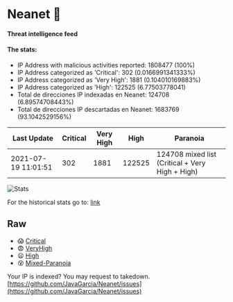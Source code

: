 # Neanet :hocho:
#### Threat intelligence feed
#### The stats:

- IP Address with malicious activities reported: 1808477 (100%)
- IP Address categorized as 'Critical':  302 (0.0166991341333%)
- IP Address categorized as 'Very High':  1881 (0.104010169883%)
- IP Address categorized as 'High':  122525 (6.77503778041)
- Total de direcciones IP indexadas en Neanet:  124708 (6.89574708443%)
- Total de direcciones IP descartadas en Neanet:  1683769 (93.1042529156%)

| Last Update | Critical | Very High | High | Paranoia |
| --- | --- | --- | --- | --- |
| 2021-07-19 11:01:51 | 302 | 1881 | 122525 | 124708 mixed list (Critical + Very High + High)|

![Stats](https://docs.google.com/spreadsheets/d/e/2PACX-1vSnaNMIXVabIpDJjufMlzH7poXnshF3mgd8Is1g9ytUEzVsP5my4Trn8f-xkoLLQ38xpL3HtmUexLo6/pubchart?oid=501124687&format=image)

For the historical stats go to: [link](/stats.csv)
## Raw
- :scream: [Critical](https://raw.githubusercontent.com/JavaGarcia/Neanet/master/blacklists/neanet_critical.txt)
- :fearful: [VeryHigh](https://raw.githubusercontent.com/JavaGarcia/Neanet/master/blacklists/neanet_veryHigh.txtt)
- :frowning: [High](https://raw.githubusercontent.com/JavaGarcia/Neanet/master/blacklists/neanet_high.txt)
- :dizzy_face: [Mixed-Paranoia](https://raw.githubusercontent.com/JavaGarcia/Neanet/master/blacklists/neanet_all.txt)


Your IP is indexed? You may request to takedown. [https://github.com/JavaGarcia/Neanet/issues](https://github.com/JavaGarcia/Neanet/issues)

















































































































































































































































































































































































































































































































































































































































































































































































































































































































































































































































































































































































































































































































































































































































































































































































































































































































































































































































































































































































































































































































































































































































































































































































































































































































































































































































































































































































































































































































































































































































































































































































































































































































































































































































































































































































































































































































































































































































































































































































































































































































































































































































































































































































































































































































































































































































































































































































































































































































































































































































































































































































































































































































































































































































































































































































































































































































































































































































































































































































































































































































































































































































































































































































































































































































































































































































































































































































































































































































































































































































































































































































































































































































































































































































































































































































































































































































































































































































































